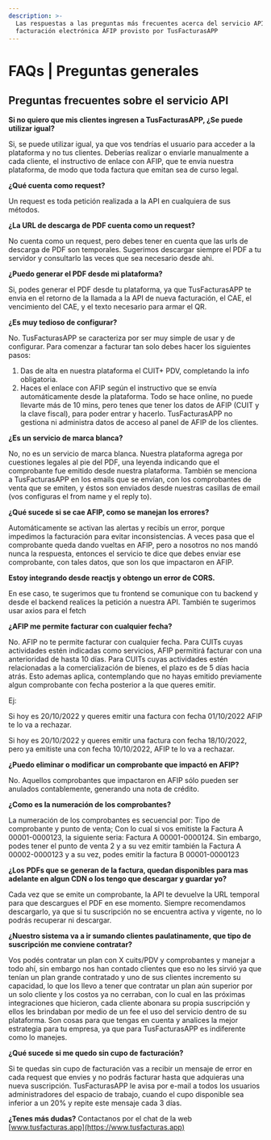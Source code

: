 ```yaml
---
description: >-
  Las respuestas a las preguntas más frecuentes acerca del servicio API de
  facturación electrónica AFIP provisto por TusFacturasAPP
---
```


# FAQs | Preguntas generales

## Preguntas frecuentes sobre el servicio API

**Si no quiero que mis clientes ingresen a TusFacturasAPP, ¿Se puede utilizar igual?**

Si, se puede utilizar igual, ya que vos tendrías el usuario para acceder a la plataforma y no tus clientes. Deberías realizar o enviarle manualmente a cada cliente, el instructivo de enlace con AFIP, que te envia nuestra plataforma, de modo que toda factura que emitan sea de curso legal.

**¿Qué cuenta como request?**

Un request es toda petición realizada a la API en cualquiera de sus métodos.

**¿La URL de descarga de PDF cuenta como un request?**

No cuenta como un request, pero debes tener en cuenta que las urls de descarga de PDF son temporales. Sugerimos descargar siempre el PDF a tu servidor y consultarlo las veces que sea necesario desde ahi.

**¿Puedo generar el PDF desde mi plataforma?**

Si, podes generar el PDF desde tu plataforma, ya que TusFacturasAPP te envia en el retorno de la llamada a la API de nueva facturación, el CAE, el vencimiento del CAE, y el texto necesario para armar el QR.

**¿Es muy tedioso de configurar?**

No. TusFacturasAPP se caracteriza por ser muy simple de usar y de configurar. Para comenzar a facturar tan solo debes hacer los siguientes pasos:

1. Das de alta en nuestra plataforma el CUIT+ PDV, completando la info obligatoria.
2. Haces el enlace con AFIP según el instructivo que se envía automáticamente desde la plataforma. Todo se hace online, no puede llevarte más de 10 mins, pero tenes que tener los datos de AFIP (CUIT y la clave fiscal), para poder entrar y hacerlo. TusFacturasAPP no gestiona ni administra datos de acceso al panel de AFIP de los clientes.

**¿Es un servicio de marca blanca?**

No, no es un servicio de marca blanca. Nuestra plataforma agrega por cuestiones legales al pie del PDF, una leyenda indicando que el comprobante fue emitido desde nuestra plataforma. También se menciona a TusFacturasAPP en los emails que se envían, con los comprobantes de venta que se emiten, y éstos son enviados desde nuestras casillas de email (vos configuras el from name y el reply to).

**¿Qué sucede si se cae AFIP, como se manejan los errores?**

Automáticamente se activan las alertas y recibís un error, porque impedimos la facturación para evitar inconsistencias. A veces pasa que el comprobante queda dando vueltas en AFIP, pero a nosotros no nos mandó nunca la respuesta, entonces el servicio te dice que debes enviar ese comprobante, con tales datos, que son los que impactaron en AFIP.

**Estoy integrando desde reactjs y obtengo un error de CORS.**

En ese caso, te sugerimos que tu frontend se comunique con tu backend y desde el backend realices la petición a nuestra API. También te sugerimos usar axios para el fetch

**¿AFIP me permite facturar con cualquier fecha?**

No. AFIP no te permite facturar con cualquier fecha.  Para CUITs cuyas actividades estén indicadas como  servicios, AFIP permitirá facturar con una anterioridad de hasta 10 días. Para CUITs cuyas actividades estén relacionadas a la comercialización de bienes, el plazo es de 5 días hacia atrás. Esto ademas aplica, contemplando que no hayas emitido previamente algun comprobante con fecha posterior a la que queres emitir.

Ej:&#x20;

Si  hoy es 20/10/2022 y queres emitir una factura con fecha 01/10/2022 AFIP te lo va a rechazar.

Si  hoy es 20/10/2022 y queres emitir una factura con fecha 18/10/2022, pero ya emitiste una con fecha 10/10/2022, AFIP te lo va a rechazar.

**¿Puedo eliminar o modificar un comprobante que impactó en AFIP?**

No. Aquellos comprobantes que impactaron en AFIP sólo pueden ser anulados contablemente, generando una nota de crédito.

**¿Como es la numeración de los comprobantes?**

La numeración de los comprobantes es secuencial por: Tipo de comprobante y punto de venta; Con lo cual si vos emitiste la Factura A 00001-0000123, la siguiente seria: Factura A 00001-0000124. Sin embargo, podes tener el punto de venta 2 y a su vez emitir también la Factura A 00002-0000123 y a su vez, podes emitir la factura B 00001-0000123

**¿Los PDFs que se generan de la factura, quedan disponibles para mas adelante en algun CDN o los tengo que descargar y guardar yo?**

Cada vez que se emite un comprobante, la API te devuelve la URL temporal para que descargues el PDF en ese momento. Siempre recomendamos descargarlo, ya que si tu suscripción no se encuentra activa y vigente, no lo podrás recuperar ni descargar.

**¿Nuestro sistema va a ir sumando clientes paulatinamente, que tipo de suscripción me conviene contratar?**&#x20;

Vos podés contratar un plan con X cuits/PDV y comprobantes y manejar a todo ahí, sin embargo nos han contado clientes que eso no les sirvió ya que tenían un plan grande contratado y uno de sus clientes incremento su capacidad, lo que los llevo a tener que contratar un plan aún superior por un solo cliente y los costos ya no cerraban, con lo cual en las próximas integraciones que hicieron, cada cliente abonara su propia suscripción y ellos les brindaban por medio de un fee el uso del servicio dentro de su plataforma. Son cosas para que tengas en cuenta y analices la mejor estrategia para tu empresa, ya que para TusFacturasAPP es indiferente como lo manejes.



**¿Qué sucede si me quedo sin cupo de facturación?**

Si te quedas sin cupo de facturación vas a recibir un mensaje de error en cada request que envies y no podrás facturar hasta que adquieras una nueva suscripción. TusFacturasAPP le avisa por e-mail a todos los usuarios administradores del espacio de trabajo, cuando el cupo disponible sea inferior a un 20% y repite este mensaje cada 3 días.



**¿Tenes más dudas?** Contactanos por el chat de la web [www.tusfacturas.app](https://www.tusfacturas.app)

